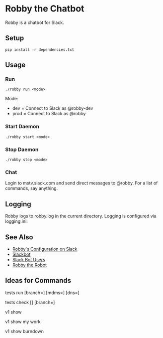# Robby the Chatbot

Robby is a chatbot for Slack.

## Setup

`pip install -r dependencies.txt`

## Usage

### Run

`./robby run <mode>`

Mode:

* dev = Connect to Slack as @robby-dev
* prod = Connect to Slack as @robby

### Start Daemon

`./robby start <mode>`

### Stop Daemon

`./robby stop <mode>`

### Chat

Login to mstv.slack.com and send direct messages to @robby. For a list of commands, say anything.

## Logging

Robby logs to robby.log in the current directory. Logging is configured via logging.ini.

## See Also

* [Robby's Configuration on Slack](https://mstv.slack.com/services/B0UGM757B)
* [Slackbot](https://github.com/lins05/slackbot)
* [Slack Bot Users](https://api.slack.com/bot-users)
* [Robby the Robot](https://en.wikipedia.org/wiki/Robby_the_Robot)

## Ideas for Commands

tests run <name> [branch=<branch>] [mdms=<mdms-ip>] [dns=<dns-ip>]

tests check [<name>] [branch=<branch>]

v1 show <id>

v1 show my work

v1 show burndown <team>